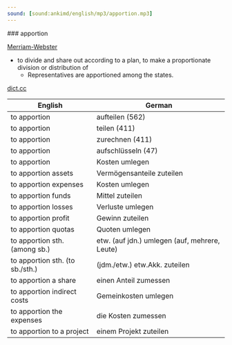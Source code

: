 ```yaml
---
sound: [sound:ankimd/english/mp3/apportion.mp3]
---
```


\### apportion

[Merriam-Webster](https://www.merriam-webster.com/dictionary/apportion)

- to divide and share out according to a plan, to make a proportionate division or distribution of
    - Representatives are apportioned among the states.

[dict.cc](https://www.dict.cc/apportion)

| English        | German       |
| -------------- | ------------ |
| to apportion | aufteilen (562) |
| to apportion | teilen (411) |
| to apportion | zurechnen (411) |
| to apportion | aufschlüsseln (47) |
| to apportion | Kosten umlegen |
| to apportion assets | Vermögensanteile zuteilen |
| to apportion expenses | Kosten umlegen |
| to apportion funds | Mittel zuteilen |
| to apportion losses | Verluste umlegen |
| to apportion profit | Gewinn zuteilen |
| to apportion quotas | Quoten umlegen |
| to apportion sth. (among sb.) | etw. (auf jdn.) umlegen (auf, mehrere, Leute) |
| to apportion sth. (to sb./sth.) | (jdm./etw.) etw.Akk. zuteilen |
| to apportion a share | einen Anteil zumessen |
| to apportion indirect costs | Gemeinkosten umlegen |
| to apportion the expenses | die Kosten zumessen |
| to apportion to a project | einem Projekt zuteilen |
